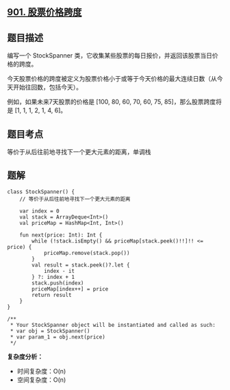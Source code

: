 ## [901. 股票价格跨度](https://leetcode.cn/problems/online-stock-span/)

## 题目描述

编写一个 StockSpanner 类，它收集某些股票的每日报价，并返回该股票当日价格的跨度。

今天股票价格的跨度被定义为股票价格小于或等于今天价格的最大连续日数（从今天开始往回数，包括今天）。

例如，如果未来7天股票的价格是 [100, 80, 60, 70, 60, 75, 85]，那么股票跨度将是 [1, 1, 1, 2, 1, 4, 6]。

## 题目考点

等价于从后往前地寻找下一个更大元素的距离，单调栈

## 题解
 
```
class StockSpanner() {
    // 等价于从后往前地寻找下一个更大元素的距离

    var index = 0
    val stack = ArrayDeque<Int>()
    val priceMap = HashMap<Int, Int>()

    fun next(price: Int): Int {
        while (!stack.isEmpty() && priceMap[stack.peek()!!]!! <= price) {
            priceMap.remove(stack.pop())
        }
        val result = stack.peek()?.let {
            index - it
        } ?: index + 1
        stack.push(index)
        priceMap[index++] = price
        return result
    }
}

/**
 * Your StockSpanner object will be instantiated and called as such:
 * var obj = StockSpanner()
 * var param_1 = obj.next(price)
 */
```

**复杂度分析：**

- 时间复杂度：O(n)
- 空间复杂度：O(n)
